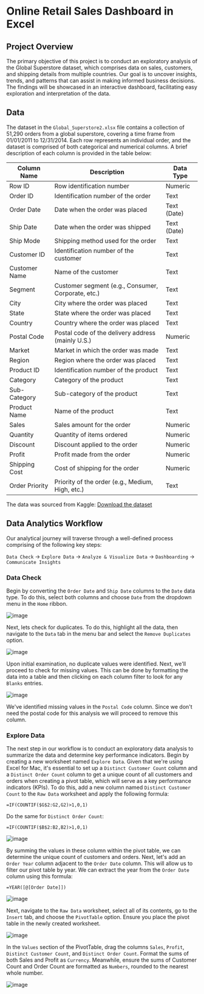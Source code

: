 # Online Retail Sales Dashboard in Excel
## Project Overview 
The primary objective of this project is to conduct an exploratory analysis of the Global Superstore dataset, which comprises data on sales, customers, and shipping details from multiple countries. Our goal is to uncover insights, trends, and patterns that can assist in making informed business decisions. The findings will be showcased in an interactive dashboard, facilitating easy exploration and interpretation of the data.
## Data
The dataset in the `Global_Superstore2.xlsx` file contains a collection of 51,290 orders from a global superstore, covering a time frame from 01/01/2011 to 12/31/2014. Each row represents an individual order, and the dataset is comprised of both categorical and numerical columns. A brief description of each column is provided in the table below:

| Column Name    | Description                                             | Data Type      |
| -------------- | ------------------------------------------------------- | -------------- |
| Row ID         | Row identification number                               | Numeric        |
| Order ID       | Identification number of the order                      | Text           |
| Order Date     | Date when the order was placed                          | Text (Date)    |
| Ship Date      | Date when the order was shipped                         | Text (Date)    |
| Ship Mode      | Shipping method used for the order                      | Text           |
| Customer ID    | Identification number of the customer                   | Text           |
| Customer Name  | Name of the customer                                    | Text           |
| Segment        | Customer segment (e.g., Consumer, Corporate, etc.)      | Text           |
| City           | City where the order was placed                         | Text           |
| State          | State where the order was placed                        | Text           |
| Country        | Country where the order was placed                      | Text           |
| Postal Code    | Postal code of the delivery address (mainly U.S.)       | Numeric        |
| Market         | Market in which the order was made                      | Text           |
| Region         | Region where the order was placed                       | Text           |
| Product ID     | Identification number of the product                    | Text           |
| Category       | Category of the product                                 | Text           |
| Sub-Category   | Sub-category of the product                             | Text           |
| Product Name   | Name of the product                                     | Text           |
| Sales          | Sales amount for the order                              | Numeric        |
| Quantity       | Quantity of items ordered                               | Numeric        |
| Discount       | Discount applied to the order                           | Numeric        |
| Profit         | Profit made from the order                              | Numeric        |
| Shipping Cost  | Cost of shipping for the order                          | Numeric        |
| Order Priority | Priority of the order (e.g., Medium, High, etc.)        | Text           |

The data was sourced from Kaggle:
[Download the dataset](https://www.kaggle.com/datasets/apoorvaappz/global-super-store-dataset/data)
## Data Analytics Workflow

Our analytical journey will traverse through a well-defined process comprising of the following key steps:

`Data Check` → `Explore Data` → `Analyze & Visualize Data` → `Dashboarding` → `Communicate Insights`
### Data Check
Begin by converting the `Order Date` and `Ship Date` columns to the `Date` data type. To do this, select both columns and choose `Date` from the dropdown menu in the `Home` ribbon. 

![image](images/DateType.png)

Next, lets check for duplicates. To do this, highlight all the data, then navigate to the `Data` tab in the menu bar and select the `Remove Duplicates` option.

![image](images/removing_duplicates.png)

Upon initial examination, no duplicate values were identified. Next, we'll proceed to check for missing values. This can be done by formatting the data into a table and then clicking on each column filter to look for any `Blanks` entries.

![image](images/missing_values.png)

We've identified missing values in the `Postal Code` column. Since we don't need the postal code for this analysis we will proceed to remove this column. 
### Explore Data
The next step in our workflow is to conduct an exploratory data analysis to summarize the data and determine key performance indicators. Begin by creating a new worksheet named `Explore Data`. Given that we're using Excel for Mac, it's essential to set up a `Distinct Customer Count` column and a `Distinct Order Count` column to get a unique count of all customers and orders when creating a pivot table, which will serve as a key performance indicators (KPIs). To do this, add a new column named `Distinct Customer Count` to the `Raw Data` worksheet and apply the following formula:
```excel
=IF(COUNTIF($G$2:G2,G2)>1,0,1)
```
Do the same for `Distinct Order Count`:
```excel
=IF(COUNTIF($B$2:B2,B2)>1,0,1)
```
![image](images/distinct.png)

By summing the values in these column within the pivot table, we can determine the unique count of customers and orders. Next, let's add an `Order Year` column adjacent to the `Order Date` column. This will allow us to filter our pivot table by year. We can extract the year from the `Order Date` column using this formula:
```excel
=YEAR([@[Order Date]])
```

![image](images/OrderYear.png)

Next, navigate to the `Raw Data` worksheet, select all of its contents, go to the `Insert` tab, and choose the `PivotTable` option. Ensure you place the pivot table in the newly created worksheet.

![image](images/PivotTable1.png)

In the `Values` section of the PivotTable, drag the columns `Sales`, `Profit`, `Distinct Customer Count`, and `Distinct Order Count`. Format the sums of both Sales and Profit as `Currency`. Meanwhile, ensure the sums of Customer Count and Order Count are formatted as `Numbers`, rounded to the nearest whole number.

![image](images/KPIs.png)

